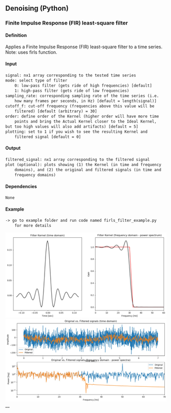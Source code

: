 ## Denoising (Python)

### Finite Impulse Response (FIR) least-square filter
#### Definition
Applies a Finite Impulse Response (FIR) least-square filter to a time series.
    Note: uses firls function.
#### Input
    signal: nx1 array corresponding to the tested time series
    mode: select type of filter
        0: low-pass filter (gets ride of high frequencies) [default]
        1: high-pass filter (gets ride of low frequencies)
    sampling_rate: corresponding sampling rate of the time series (i.e.
        how many frames per seconds, in Hz) [default = length(signal)]
    cutoff_f: cut-off frequency (frequencies above this value will be
        filtered) [default (arbitrary) = 30]
    order: define order of the Kernel (higher order will have more time
        points and bring the Actual Kernel closer to the Ideal Kernel,       but too high values will also add artifacts) [default = 5]
    plotting: set to 1 if you wish to see the resulting Kernel and 
        filtered signal [default = 0]
#### Output
    filtered_signal: nx1 array corresponding to the filtered signal
    plot (optional): plots showing (1) the Kernel (in time and frequency
        domains), and (2) the original and filtered signals (in time and
        frequency domains)
#### Dependencies
    None
#### Example
    -> go to example folder and run code named firls_filter_example.py
        for more details

![Alt text](examples/img/firls_filter_example1.jpg "FIRls filter example")
![Alt text](examples/img/firls_filter_example2.jpg "FIRls filter example")
__
